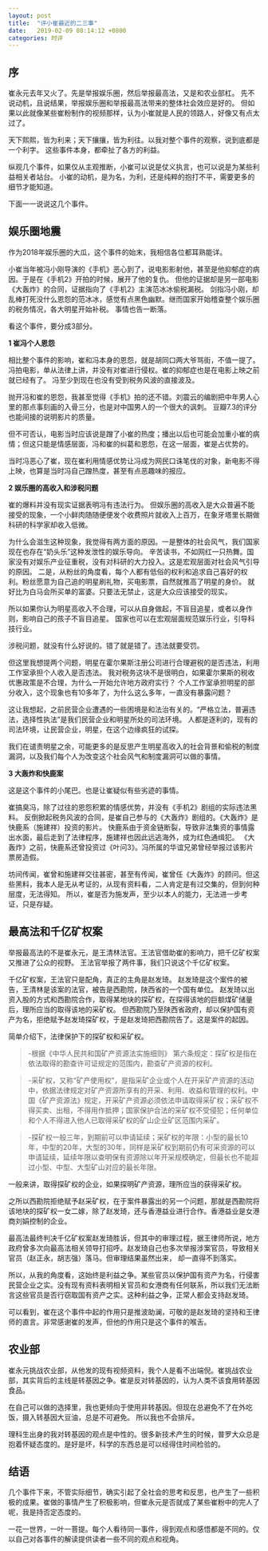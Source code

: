 ```yaml
---
layout: post
title:  "评小崔最近的二三事"
date:   2019-02-09 08:14:12 +0800
categories: 时评 
---
```

## 序

崔永元去年又火了。先是举报娱乐圈，然后举报最高法，又是和农业部杠。
先不说动机，且说结果，举报娱乐圈和举报最高法带来的整体社会效应是好的。
但如果以此就像某些崔粉制作的视频那样，认为小崔就是人民的领路人，好像又有点太过了。

天下熙熙，皆为利来；天下攘攘，皆为利往。以我对整个事件的观察，说到底都是一个利字。
这些事件本身，都牵扯了各方的利益。

纵观几个事件，如果仅从主观推断，小崔可以说是仗义执言，也可以说是为某些利益相关者站台。
小崔的动机，是为名，为利，还是纯粹的抱打不平，需要更多的细节才能知道。

下面一一说说这几个事件。

## 娱乐圈地震

作为2018年娱乐圈的大瓜，这个事件的始末，我相信各位都耳熟能详。

小崔当年被冯小刚导演的《手机》恶心到了，说电影影射他，甚至是他抑郁症的病因。于是在《手机2》开拍的时候，展开了他的复仇。
但他的证据却是另一部电影《大轰炸》的合同，证据指向了《手机2》主演范冰冰偷税漏税。
剑指冯小刚，却乱棒打死没什么恩怨的范冰冰，感觉有点黑色幽默。继而国家开始稽查整个娱乐圈的税务情况，各大明星开始补税。
事情也告一断落。

看这个事件，要分成3部分。


**1 崔冯个人恩怨**

相比整个事件的影响，崔和冯本身的恩怨，就是胡同口两大爷骂街，不值一提了。冯拍电影，单从法律上讲，并没有对崔进行侵权。崔的抑郁症也是在电影上映之前就已经有了。
冯至少到现在也没有受到税务风波的直接波及。

抛开冯和崔的恩怨，我甚至觉得《手机》拍的还不错。刘震云的编剧把中年男人心里的那点事刻画的入骨三分，也是对中国男人的一个很大的讽刺。
豆瓣7.3的评分也能间接的说明影片的质量。

但不可否认，电影当时应该说是蹭了小崔的热度；播出以后也可能会加重小崔的病情；但这只能是情感层面，冯和崔的纠葛和恩怨，在这一层面，崔是占优势的。

当时冯恶心了崔，现在崔利用情感优势让冯成为网民口诛笔伐的对象，新电影不得上映，也算是当时冯自己蹭热度，甚至有点恶趣味的报应。


**2 娱乐圈的高收入和涉税问题**

崔的爆料并没有现实证据表明冯有违法行为。
但娱乐圈的高收入是大众普遍不能接受的现象，一个小鲜肉随随便便发个收费照片就收入上百万，在象牙塔里长期做科研的科学家却收入低微。

为什么会滋生这种现象，我觉得有两方面的原因。一是整体的社会风气，我们国家现在也存在“奶头乐”这种发泄性的娱乐导向。
辛苦读书，不如网红一只热舞。国家没有对娱乐产业征重税，没有对科研的大力投入。这是宏观层面对社会风气引导的原因。 
二是，从粉丝的角度看，每个人都有低俗的权利和追求自己喜好的权利。粉丝愿意为自己追的明星刷礼物，买电影票，自然就推高了明星的身价。
就好比为白马会所买单的富婆。只要法无禁止，这是大众应该接受的现实。

所以如果你认为明星高收入不合理，可以从自身做起，不盲目追星，或者以身作则，影响自己的孩子不盲目追星。
国家也可以在宏观层面规范娱乐行业，引导科技行业。

涉税问题，就没有什么好说的。错了就是错了。违法就要受罚。

但这里我想提两个问题，明星在霍尔果斯注册公司进行合理避税的是否违法，利用工作室承担个人收入是否违法。
我对税务这块不是很明白，如果霍尔果斯的税收优惠政策是不合理，为什么一开始允许地方政府实行？
个人工作室承担明星的部分收入，这个现象也有10多年了，为什么这么多年，一直没有暴露问题？

这让我想起，之前民营企业遭遇的一些困境是和法治有关的。“严格立法，普遍违法，选择性执法”是我们民营企业和明星所处的司法环境。
人都是逐利的，现有的司法环境，让民营企业，明星，在这个边缘疯狂的试探。

我们在谴责明星之余，可能更多的是反思产生明星高收入的社会背景和偷税的制度漏洞，以及我们每个人为改变这个社会风气和制度漏洞可以做的事情。

**3 大轰炸和快鹿案**

这是这个事件的小尾巴。也是让崔疑似有些劣迹的事情。

崔搞臭冯，除了过往的恩怨积累的情感优势，并没有《手机2》剧组的实际违法黑料。
反倒掀起税务风波的合同，是崔自己参与的《大轰炸》剧组的。《大轰炸》是快鹿系（施建祥）投资的影片。
快鹿系由于资金链断裂，导致非法集资的事情露出水面，最后走到了法律程序，施建祥也因此远逃海外，成为红色通缉犯。
《大轰炸》之前，快鹿系还曾投资过《叶问3》。冯所属的华谊兄弟曾经举报过该影片票房造假。

坊间传闻，崔曾和施建祥交往甚密，甚至有传闻，崔曾任《大轰炸》的顾问。但这些黑料，我本人是无从考证的，从现有资料看，二人肯定是有过交集的，但到何种层度，无法得知。
所以，崔是否为施发声，至少以本人的能力，无法进一步考证，只是存疑。


## 最高法和千亿矿权案

举报最高法的不是崔永元，是王清林法官。王法官借助崔的影响力，把千亿矿权案又推进了公众的视野。
王法官举报了两件事，我们只说这个千亿矿权案。

千亿矿权案，王法官只是配角，真正的主角是赵发琦。
赵发琦是这个案件的被告，王清林是该案的法官，被告是西勘院，陕西省的一个国有单位。
赵发琦以出资入股的方式和西勘院合作，取得某地块的探矿权，在探得该地的巨额煤矿储量后，理所应当的取得该地的采矿权。
但西勘院乃至陕西省政府，却以保护国有资产为名，拒绝赋予赵发琦探矿权，于是赵发琦把西勘院告了。这是案件的起因。

简单介绍下，法律保护下的探矿权和采矿权。

>-根据《中华人民共和国矿产资源法实施细则》  第六条规定：探矿权是指在依法取得的勘查许可证规定的范围内，勘查矿产资源的权利。

>-采矿权，又称“矿产使用权”，是指采矿企业或个人在开采矿产资源的活动中，依据法律规定对矿产资源所享有的开采、利用、收益和管理的权利。中国《矿产资源法》规定，开采矿产资源必须依法申请取得采矿权；采矿权不得买卖、出租，不得用作抵押；国家保护合法的采矿权不受侵犯；任何单位和个人不得进入他人已取得采矿权的矿山企业矿区范围内采矿。

>-探矿权一般三年，到期前可以申请延续；采矿权的年限：小型的最长10年，中型的20年，大型的30年，同样是采矿权到期前仍有可采资源的可以申请延续，延续年限以查明保有资源除以年开采规模确定，但最长也不能超过小型、中型、大型矿山对应的最长年限。

一般来讲，取得探矿权的企业，如果探明矿产资源，理所应当的获得采矿权。

之所以西勘院拒绝赋予赵采矿权，在于案件暴露出的另一个问题，那就是西勘院将该地块的探矿权一女二嫁，除了赵发琦，还与香港益业进行合作。香港益业是女港商刘娟控制的企业。

最高法最终判决千亿矿权案赵发琦胜诉，但其中的审理过程，据王律师所说，地方政府曾多次向最高法相关领导打招呼。赵发琦自己也多次举报涉案官员，导致相关官员（赵正永，胡志强）落马。但审理结果虽然出来， 却一直得不到落实。 

所以，从我的角度看，这始终是利益之争。某些官员以保护国有资产为名，行侵害民营企业之实。没有现有资料表明相关官员和女港商有任何联系，所以我们无法断言这些官员是否行窃取国有资产之实。这种利益之争，正常人都会支持赵发琦。

可以看到，崔在这个事件中起的作用只是推波助澜，可敬的是赵发琦的坚持和王律师的直言。非常感谢崔的发声，但他的作用只是这个事件的喉舌。



## 农业部

崔永元挑战农业部，从他发的现有视频资料，我个人是看不出端倪。崔挑战农业部，其实背后的主线是转基因之争。崔是反对转基因的，认为人类不该食用转基因食品。

在自己可以做的选择里，我也更倾向于使用非转基因。但现在总避免不了在外吃饭，摄入转基因大豆油，总是不可避免。
所以我也不会排斥。

理科生出身的我对转基因的观点是中性的。很多新技术产生的时候，普罗大众总是抱着怀疑态度的。是好是坏，科学的东西总是可以经得住时间检验的。



## 结语

几个事件下来，不管实际细节，确实引起了全社会的思考和反思，也产生了一些积极的成果。崔做的事情产生了积极影响，但崔永元是否就成了某些崔粉中的完人了呢，我是持否定态度的。

一花一世界，一叶一菩提。每个人看待同一事件，得到观点和感悟都是不同的。仅以自己对各事件的解读提供读者一些不同的观点和视角。


